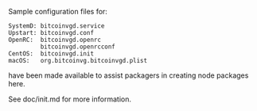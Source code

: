 Sample configuration files for:
```
SystemD: bitcoinvgd.service
Upstart: bitcoinvgd.conf
OpenRC:  bitcoinvgd.openrc
         bitcoinvgd.openrcconf
CentOS:  bitcoinvgd.init
macOS:   org.bitcoinvg.bitcoinvgd.plist
```
have been made available to assist packagers in creating node packages here.

See doc/init.md for more information.
